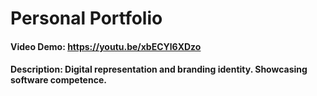 # Personal Portfolio
#### Video Demo: https://youtu.be/xbECYl6XDzo
#### Description: Digital representation and branding identity. Showcasing software competence. 
